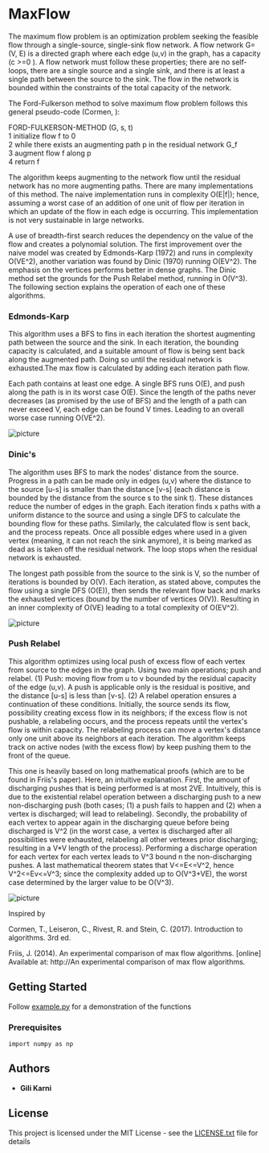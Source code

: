 # MaxFlow


The maximum flow problem is an optimization problem seeking the feasible flow through a single-source, single-sink flow network. A flow network G=(V, E) is a directed graph where each edge (u,v) in the graph, has a capacity (c >=0 ). A flow network must follow these properties; there are no self-loops, there are a single source and a single sink, and there is at least a single path between the source to the sink. The flow in the network is bounded within the constraints of the total capacity of the network.   
  
The Ford-Fulkerson method to solve maximum flow problem follows this general pseudo-code (Cormen, ):  
  
FORD-FULKERSON-METHOD (G, s, t)  
1  initialize flow f to 0  
2  while there exists an augmenting path p in the residual network G_f  
3     augment flow f along p  
4  return f  
  
The algorithm keeps augmenting to the network flow until the residual network has no more augmenting paths. There are many implementations of this method. The naive implementation runs in complexity O(E|f|); hence, assuming a worst case of an addition of one unit of flow per iteration in which an update of the flow in each edge is occurring. This implementation is not very sustainable in large networks.     
    
A use of breadth-first search reduces the dependency on the value of the flow and creates a polynomial solution. The first improvement over the naive model was created by Edmonds-Karp (1972) and runs in complexity O(VE^2), another variation was found by Dinic (1970) running O(EV^2). The emphasis on the vertices performs better in dense graphs. The Dinic method set the grounds for the Push Relabel method, running in O(V^3). The following section explains the operation of each one of these algorithms.  
  
### Edmonds-Karp  
  This algorithm uses a BFS to fins in each iteration the shortest augmenting path between the source and the sink. In each iteration, the bounding capacity is calculated, and a suitable amount of flow is being sent back along the augmented path. Doing so until the residual network is exhausted.The max flow is calculated by adding each iteration path flow.
  
   Each path contains at least one edge. A single BFS runs O(E), and push along the path is in its worst case O(E). Since the length of the paths never decreases (as promised by the use of BFS) and the length of a path can never exceed V, each edge can be found V times. Leading to an overall worse case running O(VE^2). 
     
![picture](https://github.com/karnigili/MaxFlow/blob/master/illustrations/EdmondKarp.png)

### Dinic's
  The algorithm uses BFS to mark the nodes' distance from the source. Progress in a path can be made only in edges (u,v) where the distance to the source [u-s] is smaller than the distance [v-s] (each distance is bounded by the distance from the source s to the sink t). These distances reduce the number of edges in the graph. Each iteration finds x paths with a uniform distance to the source and using a single DFS to calculate the bounding flow for these paths. Similarly, the calculated flow is sent back, and the process repeats. Once all possible edges where used in a given vertex (meaning, it can not reach the sink anymore), it is being marked as dead as is taken off the residual network. The loop stops when the residual network is exhausted. 


  The longest path possible from the source to the sink is V, so the number of iterations is bounded by O(V). Each iteration, as stated above, computes the flow using a single DFS (O(E)), then sends the relevant flow back and marks the exhausted vertices (bound by the number of vertices O(V)). Resulting in an inner complexity of O(VE) leading to a total complexity of O(EV^2).  

![picture](https://github.com/karnigili/MaxFlow/blob/master/illustrations/Dinic.png)

### Push Relabel
  This algorithm optimizes using local push of excess flow of each vertex from source to the edges in the graph. Using two main operations; push and relabel. (1) Push: moving flow from u to v bounded by the residual capacity of the edge (u,v). A push is applicable only is the residual is positive, and the distance [u-s] is less than [v-s]. (2) A relabel operation ensures a continuation of these conditions. Initially, the source sends its flow, possibility creating excess flow in its neighbors; if the excess flow is not pushable, a relabeling occurs, and the process repeats until the vertex's flow is within capacity. The relabeling process can move a vertex's distance only one unit above its neighbors at each iteration. The algorithm keeps track on active nodes (with the excess flow) by keep pushing them to the front of the queue.  
  
  This one is heavily based on long mathematical proofs (which are to be found in Friis's paper). Here, an intuitive explanation. First, the amount of discharging pushes that is being performed is at most 2VE. Intuitively, this is due to the existential relabel operation between a discharging push to a new non-discharging push (both cases; (1) a push fails to happen and (2) when a vertex is discharged; will lead to relabeling). Secondly, the probability of each vertex to appear again in the discharging queue before being discharged is V^2 (in the worst case, a vertex is discharged after all possibilities were exhausted, relabeling all other vertexes prior discharging; resulting in a V*V length of the process). Performing a discharge operation for each vertex for each vertex leads to V^3 bound n the non-discharging pushes. A last mathematical theorem states that V<=E<=V^2, hence V^2<=Ev<=V^3; since the complexity added up to O(V^3+VE), the worst case determined by the larger value to be O(V^3).


![picture](https://github.com/karnigili/MaxFlow/blob/master/illustrations/PushRelabel.png)

Inspired by 

Cormen, T., Leiseron, C., Rivest, R. and Stein, C. (2017). Introduction to algorithms. 3rd ed.

Friis, J. (2014). An experimental comparison of max flow algorithms. [online] Available at: http://An experimental comparison of max flow algorithms.

## Getting Started

Follow [example.py](example.py) for a demonstration of the functions

### Prerequisites

```
import numpy as np
```


## Authors

* **Gili Karni** 


## License

This project is licensed under the MIT License - see the [LICENSE.txt](LICENSE.txt) file for details


